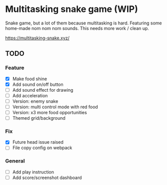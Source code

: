 # Multitasking snake game (WIP)

Snake game, but a lot of them because multitasking is hard. Featuring some home-made nom nom nom sounds. This needs more work / clean up.

https://multitasking-snake.xyz/

## TODO

### Feature

- [x] Make food shine
- [x] Add sound on/off button
- [ ] Add sound effect for drawing
- [ ] Add acceleration
- [ ] Version: enemy snake
- [ ] Version: multi control mode with red food
- [ ] Version: x3 more food opportunities
- [ ] Themed grid/background

### Fix

- [x] Future head issue raised
- [ ] File copy config on webpack

### General

- [ ] Add play instruction
- [ ] Add score/screenshot dashboard
